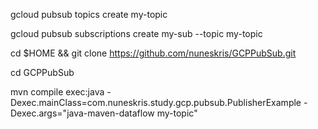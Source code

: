 gcloud pubsub topics create my-topic

gcloud pubsub subscriptions create my-sub --topic my-topic

cd $HOME && git clone https://github.com/nuneskris/GCPPubSub.git

cd GCPPubSub

mvn compile exec:java -Dexec.mainClass=com.nuneskris.study.gcp.pubsub.PublisherExample -Dexec.args="java-maven-dataflow my-topic"
